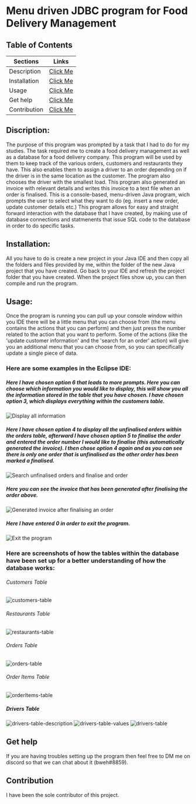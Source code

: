# Menu driven JDBC program for Food Delivery Management

## Table of Contents
| Sections | Links | 
| ------------- |:-------------:|
| Description | [Click Me](#description) |
| Installation | [Click Me](#installation) |   
| Usage | [Click Me](#usage) |
| Get help | [Click Me](#get-help)
| Contribution | [Click Me](#contribution) |

## Discription:
The purpose of this program was prompted by a task that I had to do for my studies. The task required me to create a food delivery management as well as a database for a food delivery company. This program will be used by them to keep track of the various orders, customers and restaurants they have. This also enables them to assign a driver to an order depending on if the driver is in the same location as the customer. The program also chooses the driver with the smallest load. This program also generated an invoice with relevant details and writes this invoice to a text file when an order is finalised. This is a console-based, menu-driven Java program, wich prompts the user to select what they want to do (eg. insert a new order, update customer details etc.) This program allows for easy and straight forward interaction with the database that I have created, by making use of database connections and statmenents that issue SQL code to the database in order to do specific tasks.

## Installation:
All you have to do is create a new project in your Java IDE and then copy all the folders and files provided by me, within the folder of the new Java project that you have created. Go back to your IDE and refresh the project folder that you have created.
When the project files show up, you can then compile and run the program.

## Usage: 
Once the program is running you can pull up your console window within you IDE there will be a little menu that you can choose from (the menu contains the actions that you can perform) and then just press the number related to the action that you want to perform. Some of the actions (like the 'update customer information' and the 'search for an order' action) will give you an additional menu that you can choose from, so you can specifically update a single piece of data. 

### Here are some examples in the Eclipse IDE:

##### Here I have chosen option 6 that leads to more prompts. Here you can choose which information you would like to display, this will show you all the information stored in the table that you have chosen. I have chosen option 3, which displays everything within the customers table.
![Display all information](/README%20Screenshots/1.PNG)

##### Here I have chosen option 4 to display all the unfinalised orders within the orders table, afterward I have chosen option 5 to finalise the order and entered the order number I would like to finalise (this automatically generated the invoice). I then chose option 4 again and as you can see there is only one order that is unfinalised as the other order has been marked a finalised.
![Search unfinalised orders and finalise and order](/README%20Screenshots/2.PNG)

##### Here you can see the invoice that has been generated after finalising the order above.
![Generated invoice after finalising an order](/README%20Screenshots/3.PNG)

##### Here I have entered 0 in order to exit the program.
![Exit the program](/README%20Screenshots/4.PNG)

### Here are screenshots of how the tables within the database have been set up for a better understanding of how the database works:

###### Customers Table
![customers-table](/README%20Screenshots/customers%20table.PNG)

###### Restaurants Table
![restaurants-table](/README%20Screenshots/restaurants%20table.PNG)

###### Orders Table
![orders-table](/README%20Screenshots/orders%20table.PNG)

###### Order Items Table
![orderItems-table](/README%20Screenshots/orderItems%20table.PNG)

##### Drivers Table
![drivers-table-description](/README%20Screenshots/drivers%20table%20description.PNG)
![drivers-table-values](/README%20Screenshots/drivers%20table%20values.PNG)
![drivers-table](/README%20Screenshots/drivers%20table.PNG)

## Get help
If you are having troubles setting up the program then feel free to DM me on discord so that we can chat about it (bweh#8859).

## Contribution
I have been the sole contributor of this project.
